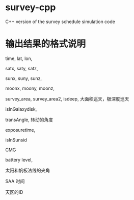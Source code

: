 # survey-cpp
C++ version of the survey schedule simulation code

# 输出结果的格式说明
time, lat, lon,

satx, saty, satz,

sunx, suny, sunz,

moonx, moony, moonz,

survey_area, survey_area2, isdeep, 大面积巡天，极深度巡天

isInGalaxydisk,

transAngle, 转动的角度

exposuretime,

isInSunsid

CMG

battery level,

太阳和帆板法线的夹角

SAA 时间

天区的ID